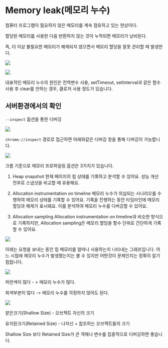 # Memory leak(메모리 누수)
컴퓨터 프로그램이 필요하지 않은 메모리를 계속 점유하고 있는 현상이다.

할당된 메모리를 사용한 다음 반환하지 않는 것이 누적되면 메모리가 낭비된다.

즉, 더 이상 불필요한 메모리가 해제되지 않으면서 메모리 할당을 잘못 관리할 때 발생한다.

![](https://velog.velcdn.com/images/kyuuu_ul/post/a966fdc4-ca79-4cc5-a740-1f0954566c60/image.png)

![](https://velog.velcdn.com/images/kyuuu_ul/post/ae1f8d46-99b6-42d5-aeb8-2d1644736bd4/image.png)

대표적인 메모리 누수의 원인은 전역변수 사용, setTimeout, setInterval과 같은 함수 사용 후 clear를 안하는 경우, 클로저 사용 정도가 있습니다.

## 서버환경에서의 확인

`--inspect` 옵션을 통한 디버깅

![](https://velog.velcdn.com/images/kyuuu_ul/post/44758157-89b4-4af8-99f6-93508059588a/image.png)

`chrome://inspect` 경로로 접근하면 아래와같은 디버깅 창을 통해 디버깅이 가능합니다.

![](https://velog.velcdn.com/images/kyuuu_ul/post/1311b434-0e58-4e8c-8f2e-af94f52a449b/image.png)

크롬 기준으로 메모리 프로파일링 옵션은 3가지가 있습니다.

1. Heap snapshot
현재 페이지의 힙 상태를 기록하고 분석할 수 있어요. 성능 개선 전후로 스냅샷을 비교할 때 유용해요.

2. Allocation instrumentation on timeline
메모리 누수가 의심되는 시나리오를 수행하여 메모리 상태를 기록할 수 있어요. 기록을 진행하는 동안 타임라인에 메모리 할당과 해제가 표시돼요. 이를 분석하여 메모리 누수를 디버깅할 수 있어요.

3. Allocation sampling
Allocation instrumentation on timeline과 비슷한 방식으로 기록하지만, Allocation sampling은 메모리 할당을 함수 단위로 간단하게 기록할 수 있어요.

![](https://velog.velcdn.com/images/kyuuu_ul/post/b469de24-ea41-4777-ae83-1bb07db72e0a/image.png)

아래는 요청을 보내는 동안 힙 메모리를 얼마나 사용하는지 나타내는 그래프입니다. 어느 시점에 메모리 누수가 발생했는지는 볼 수 있지만 어떤것이 문제인지는 정확히 알기 힘듭니다.

![](https://velog.velcdn.com/images/kyuuu_ul/post/a915cd4c-026c-47f0-918a-1c60c88ea51d/image.png)

파란색이 많다 - > 메모리 누수가 많다.

회색부분이 많다 -> 메모리 누수를 걱정하지 않아도 된다.

![](https://velog.velcdn.com/images/kyuuu_ul/post/649c1d43-4933-4e70-929b-22d119075070/image.png)

얕은크기(Shallow Size) - 오브젝트 자신의 크기

유지된크기(Retained Size) - 나자신 + 참조하는 오브젝트들의 크기

Shallow Size 보다 Retained Size가 큰 객체나 변수를 집중적으로 디버깅하면 좋습니다.
